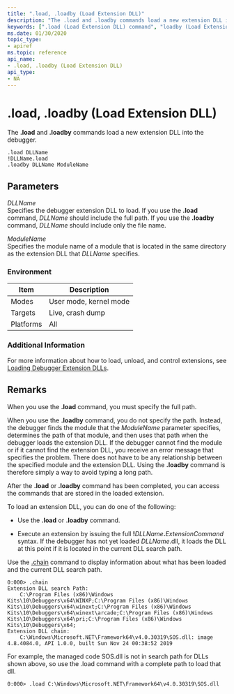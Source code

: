 ```yaml
---
title: ".load, .loadby (Load Extension DLL)"
description: "The .load and .loadby commands load a new extension DLL into the debugger."
keywords: [".load (Load Extension DLL) command", "loadby (Load Extension DLL) command", "Load Extension DLL (.load - .loadby) command", "extension commands ( commands), Load Extension DLL (.load - .loadby) command", ".load, .loadby (Load Extension DLL) Windows Debugging"]
ms.date: 01/30/2020
topic_type:
- apiref
ms.topic: reference
api_name:
- .load, .loadby (Load Extension DLL)
api_type:
- NA
---
```


# .load, .loadby (Load Extension DLL)

The **.load** and **.loadby** commands load a new extension DLL into the debugger.

```dbgcmd
.load DLLName  
!DLLName.load 
.loadby DLLName ModuleName
```

## <span id="ddk_meta_load_extension_dll_dbg"></span><span id="DDK_META_LOAD_EXTENSION_DLL_DBG"></span>Parameters


<span id="_______DLLName______"></span><span id="_______dllname______"></span><span id="_______DLLNAME______"></span> *DLLName*   
Specifies the debugger extension DLL to load. If you use the **.load** command, *DLLName* should include the full path. If you use the **.loadby** command, *DLLName* should include only the file name.

<span id="_______ModuleName______"></span><span id="_______modulename______"></span><span id="_______MODULENAME______"></span> *ModuleName*   
Specifies the module name of a module that is located in the same directory as the extension DLL that *DLLName* specifies.

### Environment

|  Item  | Description          |
|--------|----------------------|
|Modes   |User mode, kernel mode|
|Targets |Live, crash dump      |
|Platforms|All                  |

### Additional Information

For more information about how to load, unload, and control extensions, see [Loading Debugger Extension DLLs](loading-debugger-extension-dlls.md).

## Remarks

When you use the **.load** command, you must specify the full path.

When you use the **.loadby** command, you do not specify the path. Instead, the debugger finds the module that the *ModuleName* parameter specifies, determines the path of that module, and then uses that path when the debugger loads the extension DLL. If the debugger cannot find the module or if it cannot find the extension DLL, you receive an error message that specifies the problem. There does not have to be any relationship between the specified module and the extension DLL. Using the **.loadby** command is therefore simply a way to avoid typing a long path.

After the **.load** or **.loadby** command has been completed, you can access the commands that are stored in the loaded extension.

To load an extension DLL, you can do one of the following:

- Use the **.load** or **.loadby** command.

- Execute an extension by issuing the full **!**<em>DLLName</em>**.**<em>ExtensionCommand</em> syntax. If the debugger has not yet loaded *DLLName*.dll, it loads the DLL at this point if it is located in the current DLL search path.

Use the [.chain](-chain--list-debugger-extensions-.md) command to display information about what has been loaded and the current DLL search path.

```dbgcmd
0:000> .chain
Extension DLL search Path:
    C:\Program Files (x86)\Windows Kits\10\Debuggers\x64\WINXP;C:\Program Files (x86)\Windows Kits\10\Debuggers\x64\winext;C:\Program Files (x86)\Windows Kits\10\Debuggers\x64\winext\arcade;C:\Program Files (x86)\Windows Kits\10\Debuggers\x64\pri;C:\Program Files (x86)\Windows Kits\10\Debuggers\x64;
Extension DLL chain:
    C:\Windows\Microsoft.NET\Framework64\v4.0.30319\SOS.dll: image 4.8.4084.0, API 1.0.0, built Sun Nov 24 00:38:52 2019
```

For example, the managed code SOS.dll is not in search path for DLLs shown above, so use the .load command with a complete path to load that dll.  

```dbgcmd
0:000> .load C:\Windows\Microsoft.NET\Framework64\v4.0.30319\SOS.dll
```


